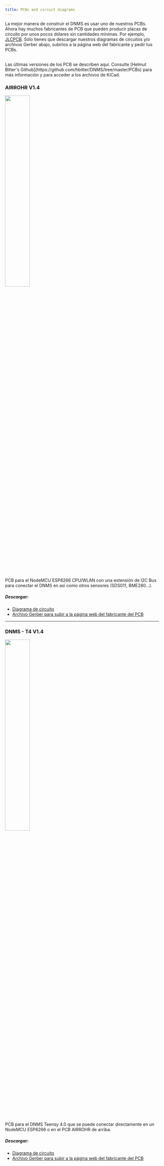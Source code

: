 ```yaml
---
title: PCBs and circuit diagrams
---
```


La mejor manera de construir el DNMS es usar uno de nuestros PCBs.
Ahora hay muchos fabricantes de PCB que pueden producir placas de circuito por unos pocos dólares sin cantidades mínimas. Por ejemplo, [JLCPCB](https://jlcpcb.com//).
Sólo tienes que descargar nuestros diagramas de circuitos y/o archivos Gerber abajo, subirlos a la página web del fabricante y pedir tus PCBs. 

<br>
Las últimas versiones de los PCB se describen aquí. Consulte [Helmut Bitter's Github](https://github.com/hbitter/DNMS/tree/master/PCBs) para más información y para acceder a los archivos de KiCad. 

### AIRROHR V1.4
<img src="../docs/dnms/airrohr-PCB.jpg" style="display: block; width:40%;margin: 1em 0" loading="lazy"/>
PCB para el NodeMCU ESP8266 CPU/WLAN con una extensión de I2C Bus para conectar el DNMS en así como otros sensores (SDS011, BME280...).


##### Descargar:
* [Diagrama de circuito](../docs/dnms/airrohr-PCB-circuit-diagram.pdf)
* [Archivo Gerber para subir a la página web del fabricante del PCB](../docs/dnms/airrohr-PCB-circuit-diagram-gerber.zip)

---

### DNMS - T4 V1.4
<img src="../docs/dnms/dnms-noise-measuring-teensy-4.jpg" style="display: block;width:40%; margin: 1em 0" loading="lazy"/>
PCB para el DNMS Teensy 4.0 que se puede conectar directamente en un NodeMCU ESP8266 o en el PCB AIRROHR de arriba.


##### Descargar:
* [Diagrama de circuito](../docs/dnms/dnms-noise-measuring-teensy-40-circuit-diagram.pdf)
* [Archivo Gerber para subir a la página web del fabricante del PCB](../docs/dnms/dnms-noise-measuring-teensy-40-circuit-gerber.zip)


